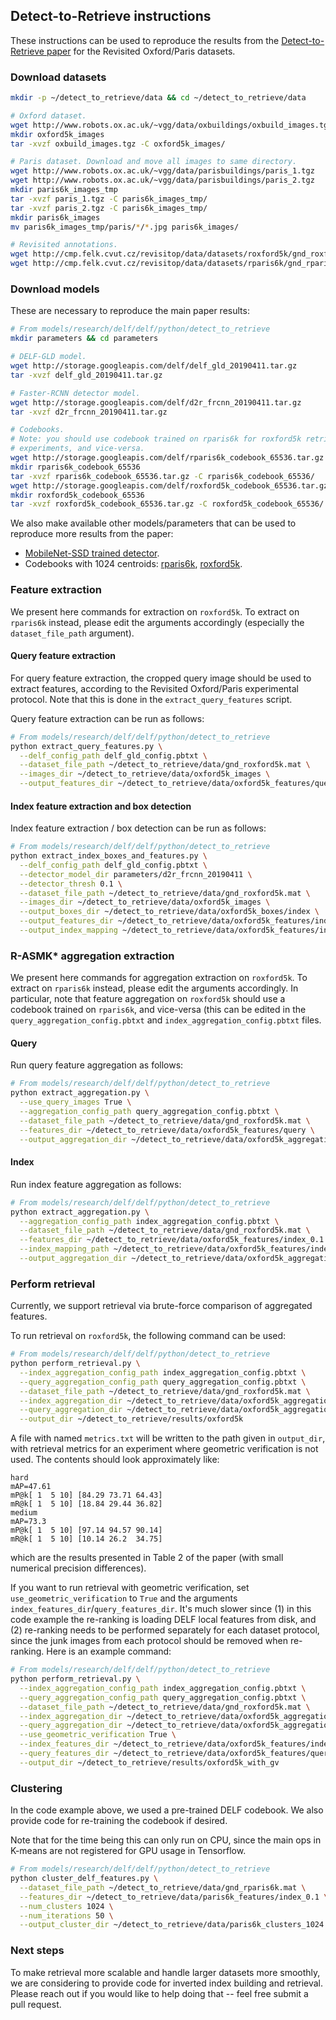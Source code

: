## Detect-to-Retrieve instructions

These instructions can be used to reproduce the results from the
[Detect-to-Retrieve paper](https://arxiv.org/abs/1812.01584) for the Revisited
Oxford/Paris datasets.

### Download datasets

```bash
mkdir -p ~/detect_to_retrieve/data && cd ~/detect_to_retrieve/data

# Oxford dataset.
wget http://www.robots.ox.ac.uk/~vgg/data/oxbuildings/oxbuild_images.tgz
mkdir oxford5k_images
tar -xvzf oxbuild_images.tgz -C oxford5k_images/

# Paris dataset. Download and move all images to same directory.
wget http://www.robots.ox.ac.uk/~vgg/data/parisbuildings/paris_1.tgz
wget http://www.robots.ox.ac.uk/~vgg/data/parisbuildings/paris_2.tgz
mkdir paris6k_images_tmp
tar -xvzf paris_1.tgz -C paris6k_images_tmp/
tar -xvzf paris_2.tgz -C paris6k_images_tmp/
mkdir paris6k_images
mv paris6k_images_tmp/paris/*/*.jpg paris6k_images/

# Revisited annotations.
wget http://cmp.felk.cvut.cz/revisitop/data/datasets/roxford5k/gnd_roxford5k.mat
wget http://cmp.felk.cvut.cz/revisitop/data/datasets/rparis6k/gnd_rparis6k.mat
```

### Download models

These are necessary to reproduce the main paper results:

```bash
# From models/research/delf/delf/python/detect_to_retrieve
mkdir parameters && cd parameters

# DELF-GLD model.
wget http://storage.googleapis.com/delf/delf_gld_20190411.tar.gz
tar -xvzf delf_gld_20190411.tar.gz

# Faster-RCNN detector model.
wget http://storage.googleapis.com/delf/d2r_frcnn_20190411.tar.gz
tar -xvzf d2r_frcnn_20190411.tar.gz

# Codebooks.
# Note: you should use codebook trained on rparis6k for roxford5k retrieval
# experiments, and vice-versa.
wget http://storage.googleapis.com/delf/rparis6k_codebook_65536.tar.gz
mkdir rparis6k_codebook_65536
tar -xvzf rparis6k_codebook_65536.tar.gz -C rparis6k_codebook_65536/
wget http://storage.googleapis.com/delf/roxford5k_codebook_65536.tar.gz
mkdir roxford5k_codebook_65536
tar -xvzf roxford5k_codebook_65536.tar.gz -C roxford5k_codebook_65536/
```

We also make available other models/parameters that can be used to reproduce
more results from the paper:

-   [MobileNet-SSD trained detector](http://storage.googleapis.com/delf/d2r_mnetssd_20190411.tar.gz).
-   Codebooks with 1024 centroids:
    [rparis6k](http://storage.googleapis.com/delf/rparis6k_codebook_1024.tar.gz),
    [roxford5k](http://storage.googleapis.com/delf/roxford5k_codebook_1024.tar.gz).

### Feature extraction

We present here commands for extraction on `roxford5k`. To extract on `rparis6k`
instead, please edit the arguments accordingly (especially the
`dataset_file_path` argument).

#### Query feature extraction

For query feature extraction, the cropped query image should be used to extract
features, according to the Revisited Oxford/Paris experimental protocol. Note
that this is done in the `extract_query_features` script.

Query feature extraction can be run as follows:

```bash
# From models/research/delf/delf/python/detect_to_retrieve
python extract_query_features.py \
  --delf_config_path delf_gld_config.pbtxt \
  --dataset_file_path ~/detect_to_retrieve/data/gnd_roxford5k.mat \
  --images_dir ~/detect_to_retrieve/data/oxford5k_images \
  --output_features_dir ~/detect_to_retrieve/data/oxford5k_features/query
```

#### Index feature extraction and box detection

Index feature extraction / box detection can be run as follows:

```bash
# From models/research/delf/delf/python/detect_to_retrieve
python extract_index_boxes_and_features.py \
  --delf_config_path delf_gld_config.pbtxt \
  --detector_model_dir parameters/d2r_frcnn_20190411 \
  --detector_thresh 0.1 \
  --dataset_file_path ~/detect_to_retrieve/data/gnd_roxford5k.mat \
  --images_dir ~/detect_to_retrieve/data/oxford5k_images \
  --output_boxes_dir ~/detect_to_retrieve/data/oxford5k_boxes/index \
  --output_features_dir ~/detect_to_retrieve/data/oxford5k_features/index_0.1 \
  --output_index_mapping ~/detect_to_retrieve/data/oxford5k_features/index_mapping_0.1.csv
```

### R-ASMK* aggregation extraction

We present here commands for aggregation extraction on `roxford5k`. To extract
on `rparis6k` instead, please edit the arguments accordingly. In particular,
note that feature aggregation on `roxford5k` should use a codebook trained on
`rparis6k`, and vice-versa (this can be edited in the
`query_aggregation_config.pbtxt` and `index_aggregation_config.pbtxt` files.

#### Query

Run query feature aggregation as follows:

```bash
# From models/research/delf/delf/python/detect_to_retrieve
python extract_aggregation.py \
  --use_query_images True \
  --aggregation_config_path query_aggregation_config.pbtxt \
  --dataset_file_path ~/detect_to_retrieve/data/gnd_roxford5k.mat \
  --features_dir ~/detect_to_retrieve/data/oxford5k_features/query \
  --output_aggregation_dir ~/detect_to_retrieve/data/oxford5k_aggregation/query
```

#### Index

Run index feature aggregation as follows:

```bash
# From models/research/delf/delf/python/detect_to_retrieve
python extract_aggregation.py \
  --aggregation_config_path index_aggregation_config.pbtxt \
  --dataset_file_path ~/detect_to_retrieve/data/gnd_roxford5k.mat \
  --features_dir ~/detect_to_retrieve/data/oxford5k_features/index_0.1 \
  --index_mapping_path ~/detect_to_retrieve/data/oxford5k_features/index_mapping_0.1.csv \
  --output_aggregation_dir ~/detect_to_retrieve/data/oxford5k_aggregation/index_0.1
```

### Perform retrieval

Currently, we support retrieval via brute-force comparison of aggregated
features.

To run retrieval on `roxford5k`, the following command can be used:

```bash
# From models/research/delf/delf/python/detect_to_retrieve
python perform_retrieval.py \
  --index_aggregation_config_path index_aggregation_config.pbtxt \
  --query_aggregation_config_path query_aggregation_config.pbtxt \
  --dataset_file_path ~/detect_to_retrieve/data/gnd_roxford5k.mat \
  --index_aggregation_dir ~/detect_to_retrieve/data/oxford5k_aggregation/index_0.1 \
  --query_aggregation_dir ~/detect_to_retrieve/data/oxford5k_aggregation/query \
  --output_dir ~/detect_to_retrieve/results/oxford5k
```

A file with named `metrics.txt` will be written to the path given in
`output_dir`, with retrieval metrics for an experiment where geometric
verification is not used. The contents should look approximately like:

```
hard
mAP=47.61
mP@k[ 1  5 10] [84.29 73.71 64.43]
mR@k[ 1  5 10] [18.84 29.44 36.82]
medium
mAP=73.3
mP@k[ 1  5 10] [97.14 94.57 90.14]
mR@k[ 1  5 10] [10.14 26.2  34.75]
```

which are the results presented in Table 2 of the paper (with small numerical
precision differences).

If you want to run retrieval with geometric verification, set
`use_geometric_verification` to `True` and the arguments
`index_features_dir`/`query_features_dir`. It's much slower since (1) in this
code example the re-ranking is loading DELF local features from disk, and (2)
re-ranking needs to be performed separately for each dataset protocol, since the
junk images from each protocol should be removed when re-ranking. Here is an
example command:

```bash
# From models/research/delf/delf/python/detect_to_retrieve
python perform_retrieval.py \
  --index_aggregation_config_path index_aggregation_config.pbtxt \
  --query_aggregation_config_path query_aggregation_config.pbtxt \
  --dataset_file_path ~/detect_to_retrieve/data/gnd_roxford5k.mat \
  --index_aggregation_dir ~/detect_to_retrieve/data/oxford5k_aggregation/index_0.1 \
  --query_aggregation_dir ~/detect_to_retrieve/data/oxford5k_aggregation/query \
  --use_geometric_verification True \
  --index_features_dir ~/detect_to_retrieve/data/oxford5k_features/index_0.1 \
  --query_features_dir ~/detect_to_retrieve/data/oxford5k_features/query \
  --output_dir ~/detect_to_retrieve/results/oxford5k_with_gv
```

### Clustering

In the code example above, we used a pre-trained DELF codebook. We also provide
code for re-training the codebook if desired.

Note that for the time being this can only run on CPU, since the main ops in
K-means are not registered for GPU usage in Tensorflow.

```bash
# From models/research/delf/delf/python/detect_to_retrieve
python cluster_delf_features.py \
  --dataset_file_path ~/detect_to_retrieve/data/gnd_rparis6k.mat \
  --features_dir ~/detect_to_retrieve/data/paris6k_features/index_0.1 \
  --num_clusters 1024 \
  --num_iterations 50 \
  --output_cluster_dir ~/detect_to_retrieve/data/paris6k_clusters_1024
```

### Next steps

To make retrieval more scalable and handle larger datasets more smoothly, we are
considering to provide code for inverted index building and retrieval. Please
reach out if you would like to help doing that -- feel free submit a pull
request.
